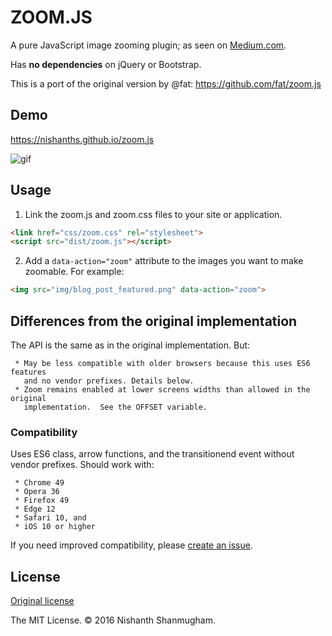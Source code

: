 # ZOOM.JS

A pure JavaScript image zooming plugin; as seen on [Medium.com](https://medium.com/designing-medium/image-zoom-on-medium-24d146fc0c20).

Has **no dependencies** on jQuery or Bootstrap.

This is a port of the original version by @fat: <https://github.com/fat/zoom.js>

## Demo

<https://nishanths.github.io/zoom.js>

![gif](https://i.imgur.com/gj3foRU.gif)

## Usage

1. Link the zoom.js and zoom.css files to your site or application.

  ```html
  <link href="css/zoom.css" rel="stylesheet">
  <script src="dist/zoom.js"></script>
  ```

2. Add a `data-action="zoom"` attribute to the images you want to make zoomable. For example:

  ```html
  <img src="img/blog_post_featured.png" data-action="zoom">
  ```

## Differences from the original implementation

The API is the same as in the original implementation. But:

```
 * May be less compatible with older browsers because this uses ES6 features
   and no vendor prefixes. Details below.
 * Zoom remains enabled at lower screens widths than allowed in the original
   implementation.  See the OFFSET variable.
```

### Compatibility

Uses ES6 class, arrow functions, and the transitionend event without vendor prefixes. Should work with: 

```
 * Chrome 49
 * Opera 36
 * Firefox 49
 * Edge 12
 * Safari 10, and 
 * iOS 10 or higher
```

If you need improved compatibility, please [create an issue](https://github.com/nishanths/zoom.js/issues).

## License

[Original license](https://raw.githubusercontent.com/fat/zoom.js/master/MIT-LICENSE.txt)

The MIT License. © 2016 Nishanth Shanmugham.
